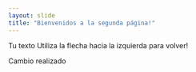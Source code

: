 ```yaml
---
layout: slide
title: "Bienvenidos a la segunda página!"
---
```

Tu texto
Utiliza la flecha hacia la izquierda para volver!

Cambio realizado
